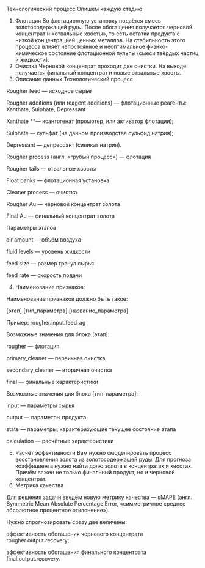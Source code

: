 Технологический процесс
Опишем каждую стадию:
1. Флотация
Во флотационную установку подаётся смесь золотосодержащей руды. После обогащения получается черновой концентрат и «отвальные хвосты», то есть остатки продукта с низкой концентрацией ценных металлов.
На стабильность этого процесса влияет непостоянное и неоптимальное физико-химическое состояние флотационной пульпы (смеси твёрдых частиц и жидкости).
2. Очистка
Черновой концентрат проходит две очистки. На выходе получается финальный концентрат и новые отвальные хвосты.
3. Описание данных
Технологический процесс

Rougher feed — исходное сырье

Rougher additions (или reagent additions) — флотационные реагенты: Xanthate, Sulphate, Depressant

Xanthate **— ксантогенат (промотер, или активатор флотации);


Sulphate — сульфат (на данном производстве сульфид натрия);

Depressant — депрессант (силикат натрия).

Rougher process (англ. «грубый процесс») — флотация

Rougher tails — отвальные хвосты

Float banks — флотационная установка

Cleaner process — очистка

Rougher Au — черновой концентрат золота

Final Au — финальный концентрат золота

Параметры этапов


air amount — объём воздуха

fluid levels — уровень жидкости

feed size — размер гранул сырья

feed rate — скорость подачи

4. Наименование признаков:

Наименование признаков должно быть такое:

[этап].[тип_параметра].[название_параметра]

Пример: rougher.input.feed_ag

Возможные значения для блока [этап]:

rougher — флотация

primary_cleaner — первичная очистка

secondary_cleaner — вторичная очистка

final — финальные характеристики

Возможные значения для блока [тип_параметра]:

input — параметры сырья

output — параметры продукта


state — параметры, характеризующие текущее состояние этапа

calculation — расчётные характеристики

5. Расчёт эффективности
Вам нужно смоделировать процесс восстановления золота из золотосодержащей руды.
Для прогноза коэффициента нужно найти долю золота в концентратах и хвостах. Причём важен не только финальный продукт, но и черновой концентрат.
6. Метрика качества

Для решения задачи введём новую метрику качества — sMAPE (англ. Symmetric Mean Absolute Percentage Error, «симметричное среднее абсолютное процентное отклонение»).

Нужно спрогнозировать сразу две величины:

эффективность обогащения чернового концентрата rougher.output.recovery;

эффективность обогащения финального концентрата final.output.recovery.

